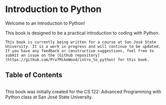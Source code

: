 # Introduction to Python

Welcome to an Introduction to Python!

This book is designed to be a practical introduction to coding with Python.

```{note}
This book is currently being written for a course at San José State University. It is a work in progress and will continue to be updated. If you have any feedback or constructive suggestions, feel free to submit an issue on the [Github repository](https://github.com/ProfMikeWood/intro_to_python) for this book.
```

## Table of Contents
```{tableofcontents}
```

This book was initially created for the CS 122: Advanced Programming with Python class at San José State University.

